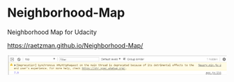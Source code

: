 # Neighborhood-Map
Neighborhood Map for Udacity

https://raetzman.github.io/Neighborhood-Map/


![shows this error: ](/img/error.PNG)
